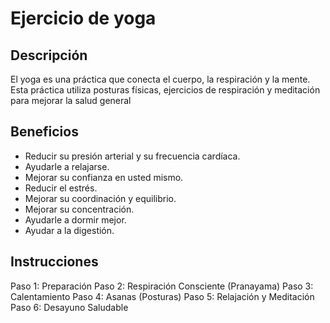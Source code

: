 # Ejercicio de yoga

## Descripción
El yoga es una práctica que conecta el cuerpo, la respiración y la mente. Esta práctica utiliza posturas físicas, ejercicios de respiración y meditación para mejorar la salud general

## Beneficios
- Reducir su presión arterial y su frecuencia cardíaca.
- Ayudarle a relajarse.
- Mejorar su confianza en usted mismo.
- Reducir el estrés.
- Mejorar su coordinación y equilibrio.
- Mejorar su concentración.
- Ayudarle a dormir mejor.
- Ayudar a la digestión.

## Instrucciones
Paso 1: Preparación
Paso 2: Respiración Consciente (Pranayama)
Paso 3: Calentamiento
Paso 4: Asanas (Posturas)
Paso 5: Relajación y Meditación
Paso 6: Desayuno Saludable

